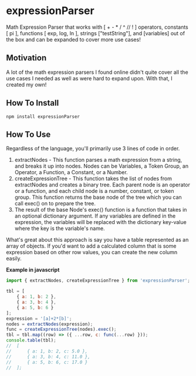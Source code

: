 # expressionParser

Math Expression Parser that works with [ + - * / ^ // ! ] operators, constants [ pi ], functions [ exp, log, ln ], strings ["testString"], and [variables] out of the box and can be expanded to cover more use cases!

## Motivation

A lot of the math expression parsers I found online didn't quite cover all the use cases I needed as well as were hard to expand upon. With that, I created my own!

## How To Install

```
npm install expressionParser
```

## How To Use

Regardless of the language, you'll primarily use 3 lines of code in order.

1. extractNodes - This function parses a math expression from a string, and breaks it up into nodes. Nodes can be Variables, a Token Group, an Operator, a Function, a Constant, or a Number.
2. createExpressionTree - This function takes the list of nodes from extractNodes and creates a binary tree. Each parent node is an operator or a function, and each child node is a number, constant, or token group. This function returns the base node of the tree which you can call exec() on to prepare the tree.
3. The result of the base Node's exec() function is a function that takes in an optional dictionary argument. If any variables are defined in the expression, the variables will be replaced with the dictionary key-value where the key is the variable's name.

What's great about this approach is say you have a table represented as an array of objects. If you'd want to add a calculated column that is some expression based on other row values, you can create the new column easily.

**Example in javascript**

```javascript
import { extractNodes, createExpressionTree } from 'expressionParser';

tbl = [
	{ a: 1, b: 2 },
	{ a: 3, b: 4 },
	{ a: 5, b: 6 }
];
expression = '[a]+2*[b]';
nodes = extractNodes(expression);
func = createExpressionTree(nodes).exec();
tbl = tbl.map((row) => ({ ...row, c: func(...row) }));
console.table(tbl);
//  [
//	    { a: 1, b: 2, c: 5.0 },
//	    { a: 3, b: 4, c: 11.0 },
//	    { a: 5, b: 6, c: 17.0 }
//  ];
```
